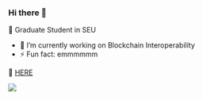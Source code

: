 ### Hi there 👋

<!--
**focuseds/focuseds** is a ✨ _special_ ✨ repository because its `README.md` (this file) appears on your GitHub profile.

Here are some ideas to get you started:

- 🔭 I’m currently working on ...
- 🌱 I’m currently learning ...
- 👯 I’m looking to collaborate on ...
- 🤔 I’m looking for help with ...
- 💬 Ask me about ...
- 📫 How to reach me: ...
- 😄 Pronouns: ...
- ⚡ Fun fact: ...
-->

🧒 Graduate Student in SEU

- 🔭 I’m currently working on Blockchain Interoperability
- ⚡ Fun fact: emmmmmm

📍 [HERE](https://focuseds.github.io/)

<img src="https://github-readme-stats.vercel.app/api?username=focuseds&show_icons=true">
